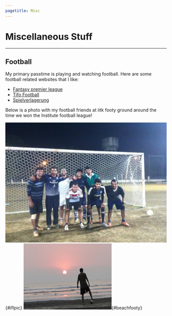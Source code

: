 ```yaml
---
pagetitle: Misc
---
```


# Miscellaneous Stuff

-----

## Football

My primary passtime is playing and watching football. Here are some football related websites that I like:

- [Fantasy premier league](http://fantasy.premierleague.com/)
- [Tifo Football](https://www.tifofootball.com/)
- [Spielverlagerung](http://spielverlagerung.com/) 


Below is a photo with my football friends at iitk footy ground around the time we won the Institute football league!

![ifl-iitk](./etc/ifl1.jpg){#iflpic}
![beachfooty](./etc/ninad-beach.jpg){#beachfooty}


